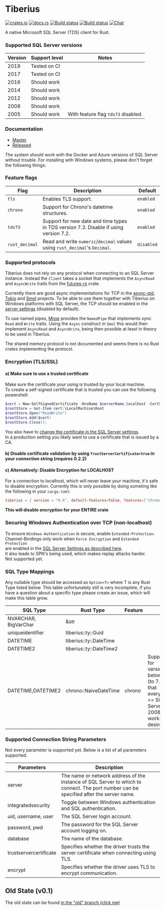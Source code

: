# Tiberius
[![crates.io](https://meritbadge.herokuapp.com/tiberius)](https://crates.io/crates/tiberius)
[![docs.rs](https://docs.rs/tiberius/badge.svg)](https://docs.rs/tiberius)
[![Build status](https://badge.buildkite.com/172053d935f64a275beca911ab20bad34e7597775ce024469d.svg)](https://buildkite.com/prisma/tiberius)
[![Build status](https://ci.appveyor.com/api/projects/status/vr39e8qd42n3yf0i/branch/master?svg=true)](https://ci.appveyor.com/project/pimeys/tiberius/branch/master)
[![Chat](https://img.shields.io/discord/664092374359605268)](https://discord.gg/8sF4ej)

A native Microsoft SQL Server (TDS) client for Rust.

### Supported SQL Server versions

| Version | Support level | Notes                               |
|---------|---------------|-------------------------------------|
|    2019 | Tested on CI  |                                     |
|    2017 | Tested on CI  |                                     |
|    2016 | Should work   |                                     |
|    2014 | Should work   |                                     |
|    2012 | Should work   |                                     |
|    2008 | Should work   |                                     |
|    2005 | Should work   | With feature flag `tds73` disabled. |

### Documentation

- [Master](https://prisma.github.io/tiberius/tiberius/index.html)
- [Released](https://docs.rs/tiberius)

The system should work with the Docker and Azure versions of SQL Server without
trouble. For installing with Windows systems, please don't forget the following
things:

### Feature flags

| Flag           | Description                                                                           | Default    |
|----------------|---------------------------------------------------------------------------------------|------------|
| `tls`          | Enables TLS support.                                                                  | `enabled`  |
| `chrono`       | Support for Chrono's datetime structures.                                             | `enabled`  |
| `tds73`        | Support for new date and time types in TDS version 7.3. Disable if using version 7.2. | `enabled`  |
| `rust_decimal` | Read and write `numeric`/`decimal` values using `rust_decimal`'s `Decimal`.           | `disabled` |

### Supported protocols

Tiberius does not rely on any protocol when connecting to an SQL Server
instance. Instead the `Client` takes a socket that implements the `AsyncRead`
and `AsyncWrite` traits from the [futures-rs](https://crates.io/crates/futures)
crate.

Currently there are good async implementations for TCP in the
[async-std](https://crates.io/crates/async-std),
[Tokio](https://crates.io/crates/tokio) and
[Smol](https://crates.io/crates/smol) projects. To be able to use them together
with Tiberius on Windows platforms with SQL Server, the TCP should be enabled in
the [server
settings](https://technet.microsoft.com/en-us/library/hh231672(v=sql.110).aspx)
(disabled by default).

To use named pipes, [Miow](https://crates.io/crates/miow) provides the
`NamedPipe` that implements sync `Read` and `Write` traits. Using the `Async`
construct in `Smol` this would then implement `AsyncRead` and `AsyncWrite`,
being then possible at least in theory to be used in Tiberius.

The shared memory protocol is not documented and seems there is no Rust crates
implementing the protocol.

### Encryption (TLS/SSL)

#### a) Make sure to use a trusted certificate
Make sure the certificate your using is trusted by your local machine.  
To create a self-signed certificate that is trusted you can use the following powershell:

```powershell
$cert = New-SelfSignedCertificate -DnsName $serverName,localhost -CertStoreLocation cert:\LocalMachine\My
$rootStore = Get-Item cert:\LocalMachine\Root
$rootStore.Open("ReadWrite")
$rootStore.Add($cert)
$rootStore.Close();
```

You also have to [change the certificate in the SQL Server settings](https://support.microsoft.com/en-us/help/316898/how-to-enable-ssl-encryption-for-an-instance-of-sql-server-by-using-microsoft-management-console).  
In a production setting you likely want to use a certificate that is issued by a
CA.

#### b) Disable certificate validation by using `TrustServerCertificate=true` in your connection string (requires 0.2.2)

#### c) Alternatively: Disable Encryption for LOCALHOST
For a connection to localhost, which will never leave your machine, it's safe to disable encryption.
Currently this is only possible by doing someting like the following in your `cargo.toml`:
```toml
tiberius = { version = "0.X", default-features=false, features=["chrono"] }
```
**This will disable encryption for your ENTIRE crate**  

### Securing Windows Authentication over TCP (non-localhost)

To ensure `Windows-Authentication` is secure, enable `Extended-Protection`.  
Channel-Bindings only work when `Force Encryption` and `Extended Protection`  
are enabled in the [SQL Server Settings as described here](https://docs.microsoft.com/en-us/sql/database-engine/configure-windows/connect-to-the-database-engine-using-extended-protection).  
It also leads to SPN's being used, which makes replay attacks harder.  
Not supported yet.

### SQL Type Mappings

Any nullable type should be accessed as `Option<T>` where T is any Rust Type
listed below. This table unfortunately still is very incomplete, if you have a
question about a specific type please create an issue, which will make this
table grow.

| SQL Type             | Rust Type               | Feature |                                                                                                 |
|----------------------|-------------------------|---------|-------------------------------------------------------------------------------------------------|
| NVARCHAR, BigVarChar | &str                    |         |                                                                                                 |
| uniqueidentifier     | tiberius::ty::Guid      |         |                                                                                                 |
| DATETIME             | tiberius::ty::DateTime  |         |                                                                                                 |
| DATETIME2            | tiberius::ty::DateTime2 |         |                                                                                                 |
| DATETIME,DATETIME2   | chrono::NaiveDateTime   | chrono  | Support for versions below 7.4 (to 7.2 so that everything >= SQL Server 2008 works) is desired. |

### Supported Connection String Parameters

Not every parameter is supported yet. Below is a list of all parameters
supported.

| Parameters             | Description                                                                                                                            |
|------------------------|----------------------------------------------------------------------------------------------------------------------------------------|
| server                 | The name or network address of the instance of SQL Server to which to connect. The port number can be specified after the server name. |
| integratedsecurity     | Toggle between Windows authentication and SQL authentication.                                                                          |
| uid, username, user    | The SQL Server login account.                                                                                                          |
| password, pwd          | The password for the SQL Server account logging on.                                                                                    |
| database               | The name of the database.                                                                                                              |
| trustservercertificate | Specifies whether the driver trusts the server certificate when connecting using TLS.                                                  |
| encrypt                | Specifies whether the driver uses TLS to encrypt communication.                                                                        |

## Old State (v0.1)

The old state can be found [in the "old" branch (click
me)](https://github.com/steffengy/tiberius/tree/old)
